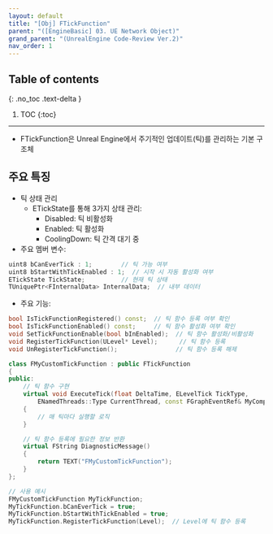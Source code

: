 ```yaml
---
layout: default
title: "[Obj] FTickFunction"
parent: "([EngineBasic] 03. UE Network Object)"
grand_parent: "(UnrealEngine Code-Review Ver.2)"
nav_order: 1
---
```


## Table of contents
{: .no_toc .text-delta }

1. TOC
{:toc}

---

* FTickFunction은 Unreal Engine에서 주기적인 업데이트(틱)를 관리하는 기본 구조체

## 주요 특징

* 틱 상태 관리
    * ETickState를 통해 3가지 상태 관리:
        * Disabled: 틱 비활성화
        * Enabled: 틱 활성화
        * CoolingDown: 틱 간격 대기 중
* 주요 멤버 변수:

```cpp
uint8 bCanEverTick : 1;        // 틱 가능 여부
uint8 bStartWithTickEnabled : 1;  // 시작 시 자동 활성화 여부
ETickState TickState;          // 현재 틱 상태
TUniquePtr<FInternalData> InternalData;  // 내부 데이터
```

* 주요 기능:

```cpp
bool IsTickFunctionRegistered() const;  // 틱 함수 등록 여부 확인
bool IsTickFunctionEnabled() const;     // 틱 함수 활성화 여부 확인
void SetTickFunctionEnable(bool bInEnabled);  // 틱 함수 활성화/비활성화
void RegisterTickFunction(ULevel* Level);      // 틱 함수 등록
void UnRegisterTickFunction();                // 틱 함수 등록 해제
```

```cpp
class FMyCustomTickFunction : public FTickFunction
{
public:
    // 틱 함수 구현
    virtual void ExecuteTick(float DeltaTime, ELevelTick TickType, 
        ENamedThreads::Type CurrentThread, const FGraphEventRef& MyCompletionGraphEvent)
    {
        // 매 틱마다 실행할 로직
    }

    // 틱 함수 등록에 필요한 정보 반환
    virtual FString DiagnosticMessage()
    {
        return TEXT("FMyCustomTickFunction");
    }
};

// 사용 예시
FMyCustomTickFunction MyTickFunction;
MyTickFunction.bCanEverTick = true;
MyTickFunction.bStartWithTickEnabled = true;
MyTickFunction.RegisterTickFunction(Level);  // Level에 틱 함수 등록
```